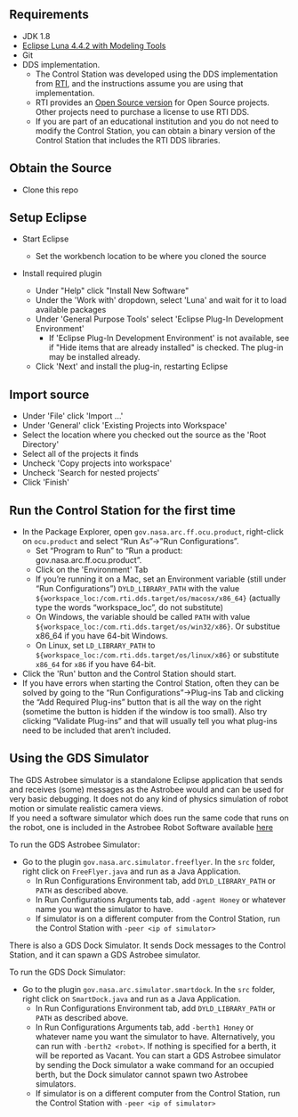 ## Requirements ##
* JDK 1.8
* [Eclipse Luna 4.4.2 with Modeling Tools](https://www.eclipse.org/downloads/packages/eclipse-modeling-tools/lunasr2)
* Git
* DDS implementation.
  * The Control Station was developed using the DDS implementation
   from [RTI](https://www.rti.com/products), and the instructions assume you are using that 
   implementation.
   * RTI provides an [Open Source version](https://www.rti.com/free-trial/open-source-projects)
    for Open Source projects. Other projects need to purchase a license to use RTI DDS.
   * If you are part of an educational institution and you do not need to modify the Control
   Station, you can obtain a binary version of the Control Station that includes the RTI DDS 
   libraries.

## Obtain the Source ##
* Clone this repo 

## Setup Eclipse ##
* Start Eclipse
  * Set the workbench location to be where you cloned the source

* Install required plugin
  * Under "Help" click "Install New Software"
  * Under the 'Work with' dropdown, select 'Luna' and wait for it to load available packages
  * Under 'General Purpose Tools' select 'Eclipse Plug-In Development Environment'
    * If 'Eclipse Plug-In Development Environment' is not available, see if "Hide items that are already installed" is
    checked. The plug-in may be installed already.
  * Click 'Next' and install the plug-in, restarting Eclipse

## Import source ##
* Under 'File' click 'Import ...'
* Under 'General' click 'Existing Projects into Workspace'
* Select the location where you checked out the source as the 'Root Directory'
* Select all of the projects it finds
* Uncheck 'Copy projects into workspace'
* Uncheck 'Search for nested projects'
* Click 'Finish'

## Run the Control Station for the first time ##
* In the Package Explorer, open `gov.nasa.arc.ff.ocu.product`, right-click on `ocu.product` and select “Run As”->”Run Configurations”.
  * Set “Program to Run” to “Run a product: gov.nasa.arc.ff.ocu.product”.
  * Click on the 'Environment' Tab
  * If you’re running it on a Mac, set an Environment variable (still under “Run
   Configurations”) `DYLD_LIBRARY_PATH` with the 
   value `${workspace_loc:/com.rti.dds.target/os/macosx/x86_64}` (actually type
    the words “workspace_loc”, do not substitute)
  * On Windows, the variable should be called `PATH` with value `${workspace_loc:/com.rti.dds.target/os/win32/x86}`.  Or substitue x86_64 if you have 64-bit Windows.
  * On Linux, set `LD_LIBRARY_PATH` to  `${workspace_loc:/com.rti.dds.target/os/linux/x86}` 
  or substitute `x86_64` for `x86` if you have 64-bit.
* Click the 'Run' button and the Control Station should start.
* If you have errors when starting the Control Station, often they can be solved by going to the “Run Configurations”->Plug-ins Tab and clicking the “Add Required Plug-ins” button that is all the way on the right (sometime the button is hidden if the window is too small).  Also try clicking “Validate Plug-ins” and that will usually tell you what plug-ins need to be included that aren’t included.

## Using the GDS Simulator ##

The GDS Astrobee simulator is a standalone Eclipse application that sends and receives (some) 
messages as the Astrobee would and can be used for very basic debugging. It does not do 
any kind of physics simulation of robot motion or simulate realistic camera views.  
If you need a software simulator which does run the same code that runs on the robot, one 
is included in the Astrobee Robot Software available [here](https://github.com/nasa/astrobee)

To run the GDS Astrobee Simulator:
* Go to the plugin `gov.nasa.arc.simulator.freeflyer`.  In the `src` folder, right click on `FreeFlyer.java` and run as a 
Java Application.
  * In Run Configurations Environment tab, add `DYLD_LIBRARY_PATH` or `PATH` as described above.
  * In Run Configurations Arguments tab, add `-agent Honey` or whatever name you want the simulator to have.
  * If simulator is on a different computer from the Control Station, run the Control Station with 
  `-peer <ip of simulator>`
  
There is also a GDS Dock Simulator. It sends Dock messages to the Control Station, and it can spawn a GDS Astrobee
simulator.

To run the GDS Dock Simulator:
- Go to the plugin `gov.nasa.arc.simulator.smartdock`. In the `src` folder, right click on `SmartDock.java` and run as a 
Java Application. 
  * In Run Configurations Environment tab, add `DYLD_LIBRARY_PATH` or `PATH` as described above.
  * In Run Configurations Arguments tab, add `-berth1 Honey` or whatever name you want the simulator to have. Alternatively,
  you can run with `-berth2 <robot>`. If nothing is specified for a berth, it will be reported as Vacant. You can 
  start a GDS Astrobee simulator by sending the Dock simulator a wake command for an occupied berth, but the Dock
  simulator cannot spawn two  Astrobee simulators.
  * If simulator is on a different computer from the Control Station, run the Control Station with 
  `-peer <ip of simulator>`
